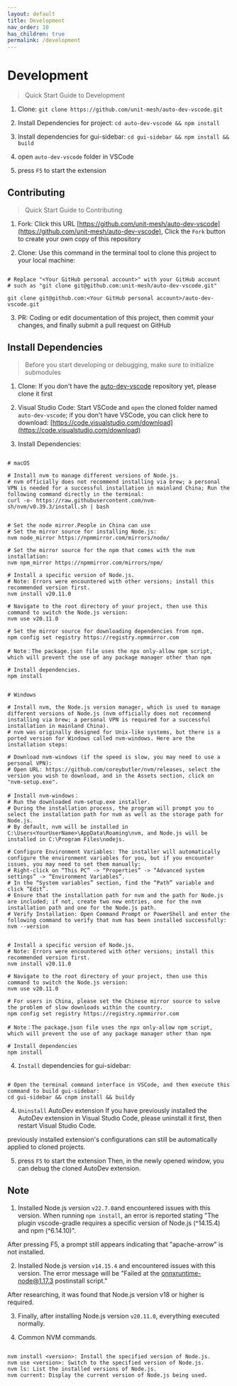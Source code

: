 ```yaml
---
layout: default
title: Development
nav_order: 10
has_children: true
permalink: /development
---
```



# Development
> Quick Start Guide to Development

1. Clone: `git clone https://github.com/unit-mesh/auto-dev-vscode.git`

2. Install Dependencies for project: `cd auto-dev-vscode && npm install`

3. Install dependencies for gui-sidebar: `cd gui-sidebar && npm install && build`

4. open `auto-dev-vscode` folder in VSCode

5. press `F5` to start the extension

## Contributing
> Quick Start Guide to Contributing
1. Fork: Click this URL [https://github.com/unit-mesh/auto-dev-vscode](https://github.com/unit-mesh/auto-dev-vscode), Click the `Fork` button to create your own copy of this repository

2. Clone: Use this command in the terminal tool to clone this project to your local machine: 

```

# Replace "<Your GitHub personal account>" with your GitHub account
# such as "git clone git@github.com:unit-mesh/auto-dev-vscode.git"

git clone git@github.com:<Your GitHub personal account>/auto-dev-vscode.git

```

3. PR: Coding or edit documentation of this project, then commit your changes, and finally submit a pull request on GitHub


## Install Dependencies
> Before you start developing or debugging, make sure to initialize submodules
1. Clone: If you don't  have the [auto-dev-vscode](https://github.com/unit-mesh/auto-dev-vscode) repository yet, please clone it first

2. Visual Studio Code: Start VSCode and `open` the cloned folder named `auto-dev-vscode`; if you don't have VSCode, you can click here to download: [https://code.visualstudio.com/download](https://code.visualstudio.com/download)

3. Install Dependencies: 

```

# macOS 

# Install nvm to manage different versions of Node.js.
# nvm officially does not recommend installing via brew; a personal VPN is needed for a successful installation in mainland China; Run the following command directly in the terminal:
curl -o- https://raw.githubusercontent.com/nvm-sh/nvm/v0.39.3/install.sh | bash


# Set the node mirror.People in China can use
# Set the mirror source for installing Node.js:
nvm node_mirror https://npmmirror.com/mirrors/node/ 

# Set the mirror source for the npm that comes with the nvm installation:
nvm npm_mirror https://npmmirror.com/mirrors/npm/

# Install a specific version of Node.js.
# Note: Errors were encountered with other versions; install this recommended version first.
nvm install v20.11.0

# Navigate to the root directory of your project, then use this command to switch the Node.js version:
nvm use v20.11.0

# Set the mirror source for downloading dependencies from npm.
npm config set registry https://registry.npmmirror.com

# Note：The package.json file uses the npx only-allow npm script, which will prevent the use of any package manager other than npm

# Install dependencies.
npm install

```


```

# Windows

# Install nvm, the Node.js version manager, which is used to manage different versions of Node.js (nvm officially does not recommend installing via brew; a personal VPN is required for a successful installation in mainland China).
# nvm was originally designed for Unix-like systems, but there is a ported version for Windows called nvm-windows. Here are the installation steps: 

# Download nvm-windows (if the speed is slow, you may need to use a personal VPN):
# Open URL: https://github.com/coreybutler/nvm/releases, select the version you wish to download, and in the Assets section, click on "nvm-setup.exe".

# Install nvm-windows：
# Run the downloaded nvm-setup.exe installer.
# During the installation process, the program will prompt you to select the installation path for nvm as well as the storage path for Node.js.
# By default, nvm will be installed in C:\Users<YourUserName>\AppData\Roaming\nvm, and Node.js will be installed in C:\Program Files\nodejs.

# Configure Environment Variables: The installer will automatically configure the environment variables for you, but if you encounter issues, you may need to set them manually:
# Right-click on “This PC” -> “Properties” -> “Advanced system settings” -> “Environment Variables”.
# In the “System variables” section, find the “Path” variable and click “Edit”.
# Ensure that the installation path for nvm and the path for Node.js are included; if not, create two new entries, one for the nvm installation path and one for the Node.js path.
# Verify Installation: Open Command Prompt or PowerShell and enter the following command to verify that nvm has been installed successfully:
nvm --version


# Install a specific version of Node.js.
# Note: Errors were encountered with other versions; install this recommended version first.
nvm install v20.11.0

# Navigate to the root directory of your project, then use this command to switch the Node.js version:
nvm use v20.11.0

# For users in China, please set the Chinese mirror source to solve the problem of slow downloads within the country.
npm config set registry https://registry.npmmirror.com

# Note：The package.json file uses the npx only-allow npm script, which will prevent the use of any package manager other than npm

# Install dependencies
npm install

```

4. `Install` dependencies for gui-sidebar: 

```

# Open the terminal command interface in VSCode, and then execute this command to build gui-sidebar: 
cd gui-sidebar && cnpm install && buildy

```
4. `Uninstall` AutoDev extension
If you have previously installed the AutoDev extension in Visual Studio Code, please uninstall it first, then restart Visual Studio Code.

 previously installed extension's configurations can still be automatically applied to cloned projects.


5. press `F5` to start the extension
Then, in the newly opened window, you can debug the cloned AutoDev extension.




## Note
1. Installed Node.js version `v22.7.0`and encountered issues with this version.
When running `npm install`, an error is reported stating "The plugin vscode-gradle requires a specific version of Node.js (^14.15.4) and npm (^6.14.10)".

After pressing F5, a prompt still appears indicating that "apache-arrow" is not installed.

2. Installed Node.js version `v14.15.4` and encountered issues with this version.
The error message will be "Failed at the onnxruntime-node@1.17.3 postinstall script."

After researching, it was found that Node.js version v18 or higher is required.

3. Finally, after installing Node.js version `v20.11.0`, everything executed normally.

4. Common NVM commands.

```

nvm install <version>: Install the specified version of Node.js.
nvm use <version>: Switch to the specified version of Node.js.
nvm ls: List the installed versions of Node.js.
nvm current: Display the current version of Node.js being used.

```